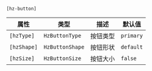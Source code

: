 
`[hz-button]`

| 属性 | 类型 | 描述 | 默认值 |
| --- | --- | --- | --- |
| `[hzType]` | `HzButtonType`|按钮类型| `primary` |
| `[hzShape]` | `HzButtonShape`|按钮形状| `default` |
| `[hzSize]` | `HzButtonSize` |按钮大小 | `false` |

